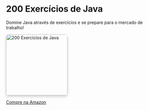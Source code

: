 # 200 Exercícios de Java

Domine Java através de exercícios e se prepare para o mercado de trabalho!

<img src="https://github.com/user-attachments/assets/084ccc15-4c5a-443e-aadc-d1920b00883e" alt="200 Exercícios de Java" width="200" style="border-radius: 8px; box-shadow: 0 4px 8px rgba(0, 0, 0, 0.2);" />

[Compre na Amazon](https://www.amazon.com.br/gp/product/B0DK3B1FQM/ref=ppx_yo_dt_b_d_asin_title_351_o00?ie=UTF8&psc=1)